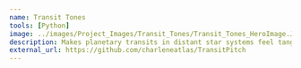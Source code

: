 ```yaml
---
name: Transit Tones
tools: [Python]
image: ../images/Project_Images/Transit_Tones/Transit_Tones_HeroImage.JPG
description: Makes planetary transits in distant star systems feel tangible.
external_url: https://github.com/charleneatlas/TransitPitch
---
```

